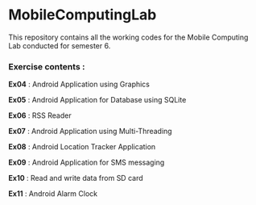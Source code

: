 # MobileComputingLab

This repository contains all the working codes for the Mobile Computing Lab conducted for semester 6.

### Exercise contents :

**Ex04** : Android Application using Graphics

**Ex05** : Android Application for Database using SQLite

**Ex06** : RSS Reader

**Ex07** : Android Application using Multi-Threading

**Ex08** : Android Location Tracker Application 

**Ex09** : Android Application for SMS messaging

**Ex10** : Read and write data from SD card 

**Ex11** : Android Alarm Clock
